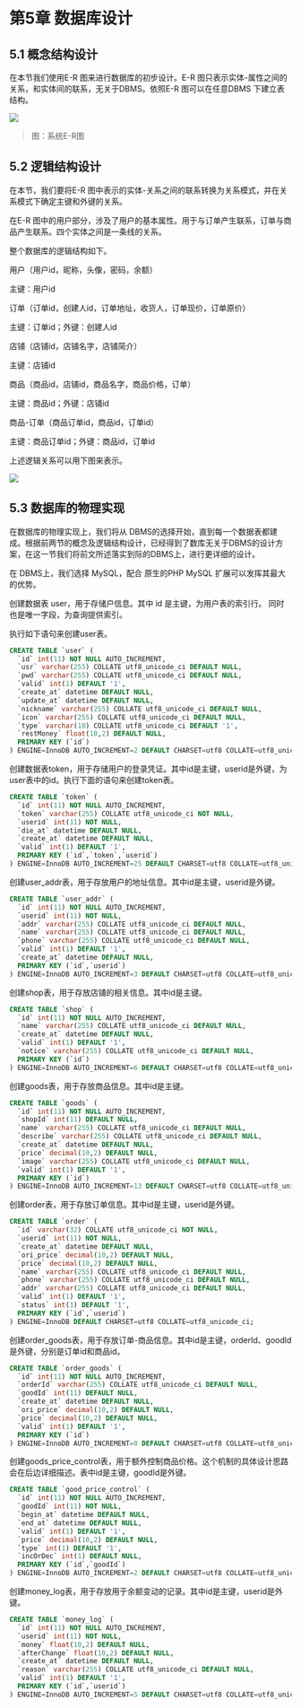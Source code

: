 # 第5章 数据库设计

## 5.1 概念结构设计

在本节我们使用E-R 图来进行数据库的初步设计。E-R 图只表示实体-属性之间的关系，和实体间的联系，无关于DBMS。依照E-R 图可以在任意DBMS 下建立表结构。



![](../img/visio3.png)
> 图：系统E-R图

## 5.2 逻辑结构设计

在本节，我们要将E-R 图中表示的实体-关系之间的联系转换为关系模式，并在关系模式下确定主键和外键的关系。

在E-R 图中的用户部分，涉及了用户的基本属性。用于与订单产生联系，订单与商品产生联系。四个实体之间是一条线的关系。

整个数据库的逻辑结构如下。



用户（用户id，昵称，头像，密码，余额）

主键：用户id



订单（订单id，创建人id，订单地址，收货人，订单现价，订单原价）

主键：订单id；外键：创建人id



店铺（店铺id，店铺名字，店铺简介）

主键：店铺id



商品（商品id，店铺id，商品名字，商品价格，订单）

主键：商品id；外键：店铺id



商品-订单（商品订单id，商品id，订单id）

主键：商品订单id；外键：商品id，订单id



上述逻辑关系可以用下图来表示。



![](../img/visio4.png)



## 5.3 数据库的物理实现

在数据库的物理实现上，我们将从 DBMS的选择开始，直到每一个数据表都建成。根据前两节的概念及逻辑结构设计，已经得到了数库无关于DBMS的设计方案，在这一节我们将前文所述落实到际的DBMS上，进行更详细的设计。

在 DBMS上，我们选择 MySQL，配合 原生的PHP MySQL 扩展可以发挥其最大的优势。

创建数据表 user，用于存储户信息。其中 id 是主键，为用户表的索引行。 同时也是唯一字段，为查询提供索引。

执行如下语句来创建user表。

```sql
CREATE TABLE `user` (
  `id` int(11) NOT NULL AUTO_INCREMENT,
  `usr` varchar(255) COLLATE utf8_unicode_ci DEFAULT NULL,
  `pwd` varchar(255) COLLATE utf8_unicode_ci DEFAULT NULL,
  `valid` int(1) DEFAULT '1',
  `create_at` datetime DEFAULT NULL,
  `update_at` datetime DEFAULT NULL,
  `nickname` varchar(255) COLLATE utf8_unicode_ci DEFAULT NULL,
  `icon` varchar(255) COLLATE utf8_unicode_ci DEFAULT NULL,
  `type` varchar(10) COLLATE utf8_unicode_ci DEFAULT '1',
  `restMoney` float(10,2) DEFAULT NULL,
  PRIMARY KEY (`id`)
) ENGINE=InnoDB AUTO_INCREMENT=2 DEFAULT CHARSET=utf8 COLLATE=utf8_unicode_ci;
```



创建数据表token，用于存储用户的登录凭证。其中id是主键，userid是外键，为user表中的id。执行下面的语句来创建token表。

```sql
CREATE TABLE `token` (
  `id` int(11) NOT NULL AUTO_INCREMENT,
  `token` varchar(255) COLLATE utf8_unicode_ci NOT NULL,
  `userid` int(11) NOT NULL,
  `die_at` datetime DEFAULT NULL,
  `create_at` datetime DEFAULT NULL,
  `valid` int(1) DEFAULT '1',
  PRIMARY KEY (`id`,`token`,`userid`)
) ENGINE=InnoDB AUTO_INCREMENT=25 DEFAULT CHARSET=utf8 COLLATE=utf8_unicode_ci;
```



创建user_addr表，用于存放用户的地址信息。其中id是主键，userid是外键。

```sql
CREATE TABLE `user_addr` (
  `id` int(11) NOT NULL AUTO_INCREMENT,
  `userid` int(11) NOT NULL,
  `addr` varchar(255) COLLATE utf8_unicode_ci DEFAULT NULL,
  `name` varchar(255) COLLATE utf8_unicode_ci DEFAULT NULL,
  `phone` varchar(255) COLLATE utf8_unicode_ci DEFAULT NULL,
  `valid` int(1) DEFAULT '1',
  `create_at` datetime DEFAULT NULL,
  PRIMARY KEY (`id`,`userid`)
) ENGINE=InnoDB AUTO_INCREMENT=3 DEFAULT CHARSET=utf8 COLLATE=utf8_unicode_ci;
```



创建shop表，用于存放店铺的相关信息。其中id是主键。

```sql
CREATE TABLE `shop` (
  `id` int(11) NOT NULL AUTO_INCREMENT,
  `name` varchar(255) COLLATE utf8_unicode_ci DEFAULT NULL,
  `create_at` datetime DEFAULT NULL,
  `valid` int(1) DEFAULT '1',
  `notice` varchar(255) COLLATE utf8_unicode_ci DEFAULT NULL,
  PRIMARY KEY (`id`)
) ENGINE=InnoDB AUTO_INCREMENT=6 DEFAULT CHARSET=utf8 COLLATE=utf8_unicode_ci;
```



创建goods表，用于存放商品信息。其中id是主键。

```sql
CREATE TABLE `goods` (
  `id` int(11) NOT NULL AUTO_INCREMENT,
  `shopId` int(11) DEFAULT NULL,
  `name` varchar(255) COLLATE utf8_unicode_ci DEFAULT NULL,
  `describe` varchar(255) COLLATE utf8_unicode_ci DEFAULT NULL,
  `create_at` datetime DEFAULT NULL,
  `price` decimal(10,2) DEFAULT NULL,
  `image` varchar(255) COLLATE utf8_unicode_ci DEFAULT NULL,
  `valid` int(1) DEFAULT '1',
  PRIMARY KEY (`id`)
) ENGINE=InnoDB AUTO_INCREMENT=13 DEFAULT CHARSET=utf8 COLLATE=utf8_unicode_ci;
```



创建order表，用于存放订单信息。其中id是主键，userid是外键。

```sql
CREATE TABLE `order` (
  `id` varchar(32) COLLATE utf8_unicode_ci NOT NULL,
  `userid` int(11) NOT NULL,
  `create_at` datetime DEFAULT NULL,
  `ori_price` decimal(10,2) DEFAULT NULL,
  `price` decimal(10,2) DEFAULT NULL,
  `name` varchar(255) COLLATE utf8_unicode_ci DEFAULT NULL,
  `phone` varchar(255) COLLATE utf8_unicode_ci DEFAULT NULL,
  `addr` varchar(255) COLLATE utf8_unicode_ci DEFAULT NULL,
  `valid` int(1) DEFAULT '1',
  `status` int(1) DEFAULT '1',
  PRIMARY KEY (`id`,`userid`)
) ENGINE=InnoDB DEFAULT CHARSET=utf8 COLLATE=utf8_unicode_ci;
```



创建order_goods表，用于存放订单-商品信息。其中id是主键，orderId、goodId是外键，分别是订单id和商品id。

```sql
CREATE TABLE `order_goods` (
  `id` int(11) NOT NULL AUTO_INCREMENT,
  `orderId` varchar(255) COLLATE utf8_unicode_ci DEFAULT NULL,
  `goodId` int(11) DEFAULT NULL,
  `create_at` datetime DEFAULT NULL,
  `ori_price` decimal(10,2) DEFAULT NULL,
  `price` decimal(10,2) DEFAULT NULL,
  `valid` int(1) DEFAULT '1',
  PRIMARY KEY (`id`)
) ENGINE=InnoDB AUTO_INCREMENT=8 DEFAULT CHARSET=utf8 COLLATE=utf8_unicode_ci;
```



创建goods_price_control表，用于额外控制商品价格。这个机制的具体设计思路会在后边详细描述。表中id是主键，goodId是外键。

```sql
CREATE TABLE `good_price_control` (
  `id` int(11) NOT NULL AUTO_INCREMENT,
  `goodId` int(11) NOT NULL,
  `begin_at` datetime DEFAULT NULL,
  `end_at` datetime DEFAULT NULL,
  `valid` int(1) DEFAULT '1',
  `price` decimal(10,2) DEFAULT NULL,
  `type` int(1) DEFAULT '1',
  `incOrDec` int(1) DEFAULT NULL,
  PRIMARY KEY (`id`,`goodId`)
) ENGINE=InnoDB AUTO_INCREMENT=2 DEFAULT CHARSET=utf8 COLLATE=utf8_unicode_ci;
```



创建money_log表，用于存放用于余额变动的记录。其中id是主键，userid是外键。

```sql
CREATE TABLE `money_log` (
  `id` int(11) NOT NULL AUTO_INCREMENT,
  `userid` int(11) NOT NULL,
  `money` float(10,2) DEFAULT NULL,
  `afterChange` float(10,2) DEFAULT NULL,
  `create_at` datetime DEFAULT NULL,
  `reason` varchar(255) COLLATE utf8_unicode_ci DEFAULT NULL,
  `valid` int(1) DEFAULT '1',
  PRIMARY KEY (`id`,`userid`)
) ENGINE=InnoDB AUTO_INCREMENT=5 DEFAULT CHARSET=utf8 COLLATE=utf8_unicode_ci;
```


